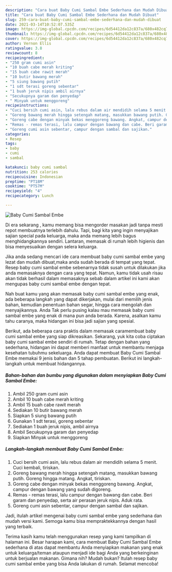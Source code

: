 ```yaml
---
description: "Cara buat Baby Cumi Sambal Embe Sederhana dan Mudah Dibuat"
title: "Cara buat Baby Cumi Sambal Embe Sederhana dan Mudah Dibuat"
slug: 259-cara-buat-baby-cumi-sambal-embe-sederhana-dan-mudah-dibuat
date: 2021-03-14T10:52:07.535Z
image: https://img-global.cpcdn.com/recipes/6d54412da12c837a/680x482cq70/baby-cumi-sambal-embe-foto-resep-utama.jpg
thumbnail: https://img-global.cpcdn.com/recipes/6d54412da12c837a/680x482cq70/baby-cumi-sambal-embe-foto-resep-utama.jpg
cover: https://img-global.cpcdn.com/recipes/6d54412da12c837a/680x482cq70/baby-cumi-sambal-embe-foto-resep-utama.jpg
author: Vernon Ellis
ratingvalue: 3.8
reviewcount: 8
recipeingredient:
- "250 gram cumi asin"
- "10 buah cabe merah kriting"
- "15 buah cabe rawit merah"
- "10 butir bawang merah"
- "5 siung bawang putih"
- "1 sdt terasi goreng sebentar"
- "1 buah jeruk nipis ambil airnya"
- "Secukupnya garam dan penyedap"
- " Minyak untuk menggoreng"
recipeinstructions:
- "Cuci bersih cumi asin, lalu rebus dalam air mendidih selama 5 menit. Cuci kembali, tiriskan."
- "Goreng bawang merah hingga setengah matang, masukkan bawang putih. Goreng hingga matang. Angkat, tiriskan."
- "Goreng cabe dengan minyak bekas menggoreng bawang. Angkat, campur dengan bawang yang sudah digoreng."
- "Remas - remas terasi, lalu campur dengan bawang dan cabe. Beri garam dan penyedap, serta air perasan jeruk nipis. Aduk rata."
- "Goreng cumi asin sebentar, campur dengan sambal dan sajikan."
categories:
- Resep
tags:
- baby
- cumi
- sambal

katakunci: baby cumi sambal 
nutrition: 253 calories
recipecuisine: Indonesian
preptime: "PT18M"
cooktime: "PT57M"
recipeyield: "4"
recipecategory: Lunch

---
```



![Baby Cumi Sambal Embe](https://img-global.cpcdn.com/recipes/6d54412da12c837a/680x482cq70/baby-cumi-sambal-embe-foto-resep-utama.jpg)

Di era  sekarang , kamu memang bisa mengorder masakan jadi tanpa mesti repot membuatnya terlebih dahulu. Tapi, bagi kita yang ingin menyajikan sajian special pada keluarga, maka anda memang lebih bagus menghidangkannya sendiri. Lantaran, memasak di rumah lebih higienis dan bisa menyesuaikan dengan selera keluarga.

Jika anda sedang mencari ide cara membuat baby cumi sambal embe yang lezat dan mudah dibuat,maka anda sudah berada di tempat yang tepat. Resep baby cumi sambal embe  sebenarnya tidak susah untuk dilakukan jika anda memasaknya dengan cara yang tepat. Namun, kamu tidak usah risau akan tidak berhasil dalam memasaknya 
sebab dalam artikel ini kami akan mengupas baby cumi sambal embe dengan tepat.  



Nah buat kamu yang akan memasak baby cumi sambal embe yang enak, ada beberapa langkah yang dapat dikerjakan, mulai dari memilih jenis bahan, kemudian penentuan bahan segar, hingga cara mengolah dan menyajikannya. Anda Tak perlu pusing kalau mau memasak baby cumi sambal embe yang enak di mana pun anda berada. Karena, asalkan kamu  tahu caranya, maka hidangan ini bisa jadi sajian yang spesial.

Berikut, ada beberapa cara praktis  dalam memasak caramembuat baby cumi sambal embe yang siap dikreasikan. Sekarang, yuk kita coba ciptakan baby cumi sambal embe sendiri di rumah. Tetap dengan bahan yang sederhana, hidangan ini dapat memberi manfaat untuk membantu menjaga kesehatan tubuhmu sekeluarga. Anda dapat membuat Baby Cumi Sambal Embe memakai 9 jenis bahan dan 5 tahap pembuatan. Berikut ini langkah-langkah untuk membuat hidangannya.

<!--inarticleads1-->

##### Bahan-bahan dan bumbu yang digunakan dalam menyiapkan Baby Cumi Sambal Embe:

1. Ambil 250 gram cumi asin
1. Ambil 10 buah cabe merah kriting
1. Ambil 15 buah cabe rawit merah
1. Sediakan 10 butir bawang merah
1. Siapkan 5 siung bawang putih
1. Gunakan 1 sdt terasi, goreng sebentar
1. Sediakan 1 buah jeruk nipis, ambil airnya
1. Ambil Secukupnya garam dan penyedap
1. Siapkan  Minyak untuk menggoreng




<!--inarticleads2-->

##### Langkah-langkah membuat Baby Cumi Sambal Embe:

1. Cuci bersih cumi asin, lalu rebus dalam air mendidih selama 5 menit. Cuci kembali, tiriskan.
1. Goreng bawang merah hingga setengah matang, masukkan bawang putih. Goreng hingga matang. Angkat, tiriskan.
1. Goreng cabe dengan minyak bekas menggoreng bawang. Angkat, campur dengan bawang yang sudah digoreng.
1. Remas - remas terasi, lalu campur dengan bawang dan cabe. Beri garam dan penyedap, serta air perasan jeruk nipis. Aduk rata.
1. Goreng cumi asin sebentar, campur dengan sambal dan sajikan.




Jadi, itulah artikel mengenai  baby cumi sambal embe  yang sederhana dan mudah versi kami. Semoga kamu bisa mempraktekkannya dengan hasil yang terbaik. 

Terima kasih kamu telah menggunakan resep yang kami tampilkan di halaman ini. Besar harapan kami, cara membuat  Baby Cumi Sambal Embe sederhana di atas dapat membantu Anda menyiapkan makanan yang enak untuk keluarga/teman ataupun menjadi ide bagi Anda yang berkeinginan untuk berjualan makanan. Gimana nih? Mudah bukan? Itulah resep baby cumi sambal embe yang bisa Anda lakukan di rumah. Selamat mencoba!

